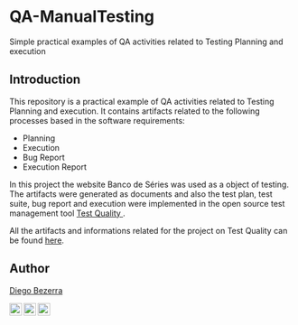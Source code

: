 # QA-ManualTesting
Simple practical examples of QA activities related to Testing Planning and execution


## Introduction
This repository is a practical example of QA activities related to Testing Planning and execution. 
It contains artifacts related to the following processes based in the software requirements: 
- Planning 
- Execution 
- Bug Report
- Execution Report 


In this project the website Banco de Séries was used as a object of testing. The artifacts were generated as documents and also the test plan, test suite, bug report and execution were implemented in the open source test management tool <a target="_blank" href="https://www.testquality.com/">Test Quality </a>.

All the artifacts and informations related for the project on Test Quality can be found <a href="https://diegohdb.testquality.com/project/11267">here</a>.


## Author
<a target="_blank" href="https://github.com/diegohdb/diegohdb">Diego Bezerra </a>

<a target="_blank" href="https://www.linkedin.com/in/diegohdb/">
  <img align="left" alt="LinkdeIN" width="22px" src="https://cdn.jsdelivr.net/npm/simple-icons@v3/icons/linkedin.svg" />
</a>
<a target="_blank" href="https://www.instagram.com/diegohdb/">
  <img align="left" alt="Instagram" width="22px" src="https://cdn.jsdelivr.net/npm/simple-icons@v3/icons/instagram.svg" />
</a>
<a target="_blank" href="mailto:diegohdb@gmail.com">
  <img align="left" alt="Gmail" width="22px" src="https://cdn.jsdelivr.net/npm/simple-icons@v3/icons/gmail.svg" />
</a>

